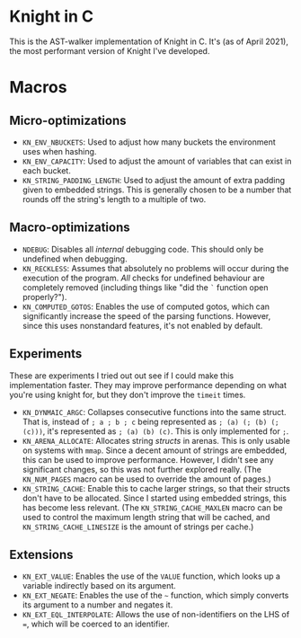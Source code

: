 # Knight in C
This is the AST-walker implementation of Knight in C. It's (as of April 2021), the most performant version of Knight I've developed.

# Macros
## Micro-optimizations
- `KN_ENV_NBUCKETS`: Used to adjust how many buckets the environment uses when hashing.
- `KN_ENV_CAPACITY`: Used to adjust the amount of variables that can exist in each bucket.
- `KN_STRING_PADDING_LENGTH`: Used to adjust the amount of extra padding given to embedded strings. This is generally chosen to be a number that rounds off the string's length to a multiple of two.

## Macro-optimizations
- `NDEBUG`: Disables all _internal_ debugging code. This should only be undefined when debugging.
- `KN_RECKLESS`: Assumes that absolutely no problems will occur during the execution of the program. _All_ checks for undefined behaviour are completely removed (including things like "did the `` ` `` function open properly?").
- `KN_COMPUTED_GOTOS`: Enables the use of computed gotos, which can significantly increase the speed of the parsing functions. However, since this uses nonstandard features, it's not enabled by default.

## Experiments
These are experiments I tried out out see if I could make this implementation faster. They may improve performance depending on what you're using knight for, but they don't improve the `timeit` times.
- `KN_DYNMAIC_ARGC`: Collapses consecutive functions into the same struct. That is, instead of `; a ; b ; c` being represented as `; (a) (; (b) (; (c)))`, it's represented as `; (a) (b) (c)`. This is only implemented for `;`.
- `KN_ARENA_ALLOCATE`: Allocates string _structs_ in arenas. This is only usable on systems with `mmap`. Since a decent amount of strings are embedded, this can be used to improve performance. However, I didn't see any significant changes, so this was not further explored really. (The `KN_NUM_PAGES` macro can be used to override the amount of pages.)
- `KN_STRING_CACHE`: Enable this to cache larger strings, so that their structs don't have to be allocated. Since I started using embedded strings, this has become less relevant. (The `KN_STRING_CACHE_MAXLEN` macro can be used to control the maximum length string that will be cached, and `KN_STRING_CACHE_LINESIZE` is the amount of strings per cache.)

## Extensions
- `KN_EXT_VALUE`: Enables the use of the `VALUE` function, which looks up a variable indirectly based on its argument.
- `KN_EXT_NEGATE`: Enables the use of the `~` function, which simply converts its argument to a number and negates it.
- `KN_EXT_EQL_INTERPOLATE`: Allows the use of non-identifiers on the LHS of `=`, which will be coerced to an identifier.